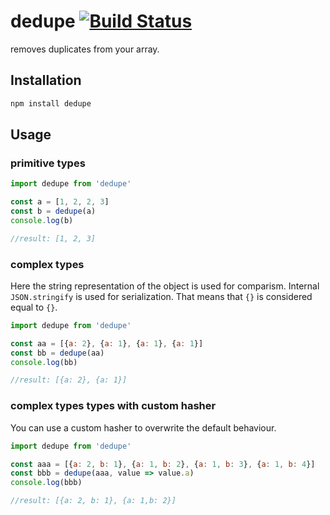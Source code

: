 # dedupe [![Build Status](https://travis-ci.org/seriousManual/dedupe.png)](https://travis-ci.org/seriousManual/dedupe)

removes duplicates from your array.

## Installation

````bash
npm install dedupe
````

## Usage

### primitive types

```javascript
import dedupe from 'dedupe'

const a = [1, 2, 2, 3]
const b = dedupe(a)
console.log(b)

//result: [1, 2, 3]
```

### complex types

Here the string representation of the object is used for comparism. Internal `JSON.stringify` is used for serialization.
That means that `{}` is considered equal to `{}`.

```javascript
import dedupe from 'dedupe'

const aa = [{a: 2}, {a: 1}, {a: 1}, {a: 1}]
const bb = dedupe(aa)
console.log(bb)

//result: [{a: 2}, {a: 1}]
```

### complex types types with custom hasher

You can use a custom hasher to overwrite the default behaviour.

```javascript
import dedupe from 'dedupe'

const aaa = [{a: 2, b: 1}, {a: 1, b: 2}, {a: 1, b: 3}, {a: 1, b: 4}]
const bbb = dedupe(aaa, value => value.a)
console.log(bbb)

//result: [{a: 2, b: 1}, {a: 1,b: 2}]
```
